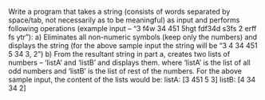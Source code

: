 Write a program that takes a string (consists of words separated by space/tab, not necessarily as to be meaningful) as input and performs following operations (example input – “3 f4w 34 451 5hgt fdf34d s3fs 2 erff fs ytr”): a) Eliminates all non-numeric symbols (keep only the numbers) and displays the string (for the above sample input the string will be “3 4 34 451 5 34 3, 2”) b) From the resultant string in part a, creates two lists of numbers – ‘listA’ and ‘listB’ and displays them. where ‘listA’ is the list of all odd numbers and ‘listB’ is the list of rest of the numbers. For the above sample input, the content of the lists would be: listA: [3 451 5 3] listB: [4 34 34 2]
